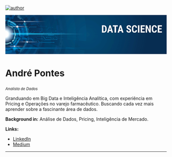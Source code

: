 [![author](https://img.shields.io/badge/author-andremartinsp-blue.svg)](https://www.linkedin.com/in/andremartinsp)
<p align="center">
  <img src="banner.png" >
</p>

# André Pontes
<sub>*Analista de Dados*</sub>

Granduando em Big Data e Inteligência Analítica, com experiência em Pricing e Operações no varejo farmacêutico. Buscando cada vez mais aprender sobre a fascinante área de dados.

**Background in:** Análise de Dados, Pricing, Inteligência de Mercado.

**Links:**
* [LinkedIn](https://www.linkedin.com/in/andremartinsp)
* [Medium](https://medium.com/@andrehmartins)


---
